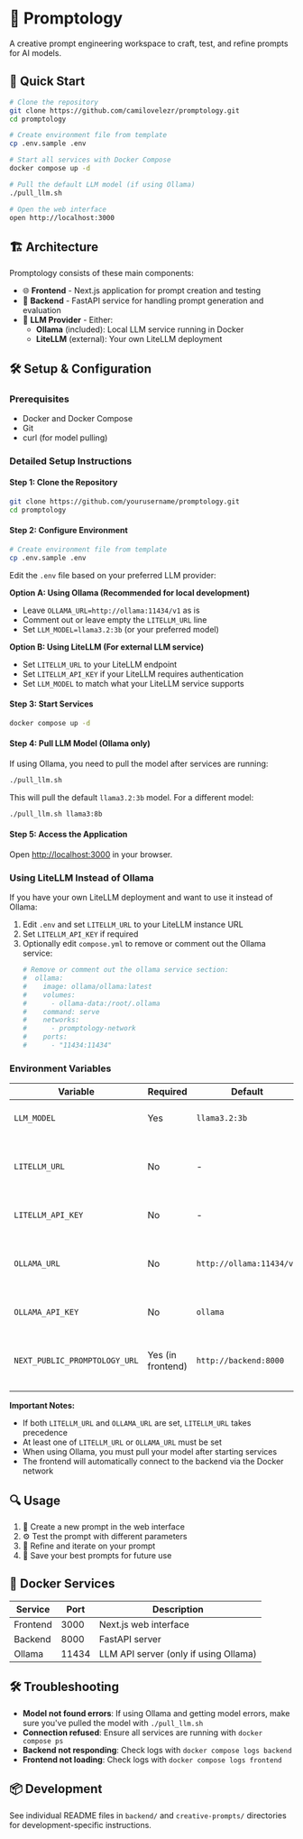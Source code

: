 # 🧠 Promptology

A creative prompt engineering workspace to craft, test, and refine prompts for AI models.

## 🚀 Quick Start

```bash
# Clone the repository
git clone https://github.com/camilovelezr/promptology.git
cd promptology

# Create environment file from template
cp .env.sample .env

# Start all services with Docker Compose
docker compose up -d

# Pull the default LLM model (if using Ollama)
./pull_llm.sh

# Open the web interface
open http://localhost:3000
```

## 🏗️ Architecture

Promptology consists of these main components:

- 🌐 **Frontend** - Next.js application for prompt creation and testing 
- 🔌 **Backend** - FastAPI service for handling prompt generation and evaluation
- 🤖 **LLM Provider** - Either:
  - **Ollama** (included): Local LLM service running in Docker
  - **LiteLLM** (external): Your own LiteLLM deployment

## 🛠️ Setup & Configuration

### Prerequisites

- Docker and Docker Compose
- Git
- curl (for model pulling)

### Detailed Setup Instructions

#### Step 1: Clone the Repository
```bash
git clone https://github.com/yourusername/promptology.git
cd promptology
```

#### Step 2: Configure Environment
```bash
# Create environment file from template
cp .env.sample .env
```

Edit the `.env` file based on your preferred LLM provider:

**Option A: Using Ollama (Recommended for local development)**
- Leave `OLLAMA_URL=http://ollama:11434/v1` as is
- Comment out or leave empty the `LITELLM_URL` line
- Set `LLM_MODEL=llama3.2:3b` (or your preferred model)

**Option B: Using LiteLLM (For external LLM service)**
- Set `LITELLM_URL` to your LiteLLM endpoint
- Set `LITELLM_API_KEY` if your LiteLLM requires authentication
- Set `LLM_MODEL` to match what your LiteLLM service supports

#### Step 3: Start Services
```bash
docker compose up -d
```

#### Step 4: Pull LLM Model (Ollama only)
If using Ollama, you need to pull the model after services are running:
```bash
./pull_llm.sh
```
This will pull the default `llama3.2:3b` model. For a different model:
```bash
./pull_llm.sh llama3:8b
```

#### Step 5: Access the Application
Open [http://localhost:3000](http://localhost:3000) in your browser.

### Using LiteLLM Instead of Ollama

If you have your own LiteLLM deployment and want to use it instead of Ollama:

1. Edit `.env` and set `LITELLM_URL` to your LiteLLM instance URL
2. Set `LITELLM_API_KEY` if required
3. Optionally edit `compose.yml` to remove or comment out the Ollama service:
   ```yaml
   # Remove or comment out the ollama service section:
   #  ollama:
   #    image: ollama/ollama:latest
   #    volumes:
   #      - ollama-data:/root/.ollama
   #    command: serve
   #    networks:
   #      - promptology-network
   #    ports:
   #      - "11434:11434"
   ```

### Environment Variables

| Variable | Required | Default | Description |
|----------|----------|---------|-------------|
| `LLM_MODEL` | Yes | `llama3.2:3b` | Model to use for generation |
| `LITELLM_URL` | No | - | URL for LiteLLM API (takes precedence if set) |
| `LITELLM_API_KEY` | No | - | API key for LiteLLM if required |
| `OLLAMA_URL` | No | `http://ollama:11434/v1` | URL for Ollama API (used only if LITELLM_URL is not set) |
| `OLLAMA_API_KEY` | No | `ollama` | API key for Ollama if required |
| `NEXT_PUBLIC_PROMPTOLOGY_URL` | Yes (in frontend) | `http://backend:8000` | URL for backend API (set in Docker Compose) |

**Important Notes:**
- If both `LITELLM_URL` and `OLLAMA_URL` are set, `LITELLM_URL` takes precedence
- At least one of `LITELLM_URL` or `OLLAMA_URL` must be set
- When using Ollama, you must pull your model after starting services
- The frontend will automatically connect to the backend via the Docker network

## 🔍 Usage

1. 📝 Create a new prompt in the web interface
2. ⚙️ Test the prompt with different parameters
3. 🔄 Refine and iterate on your prompt
4. 💾 Save your best prompts for future use

## 🐳 Docker Services

| Service | Port | Description |
|---------|------|-------------|
| Frontend | 3000 | Next.js web interface |
| Backend | 8000 | FastAPI server |
| Ollama | 11434 | LLM API server (only if using Ollama) |

## 🛠️ Troubleshooting

- **Model not found errors**: If using Ollama and getting model errors, make sure you've pulled the model with `./pull_llm.sh`
- **Connection refused**: Ensure all services are running with `docker compose ps`
- **Backend not responding**: Check logs with `docker compose logs backend`
- **Frontend not loading**: Check logs with `docker compose logs frontend`

## 📦 Development

See individual README files in `backend/` and `creative-prompts/` directories for development-specific instructions.

